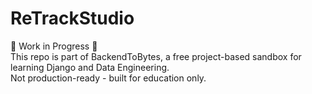 # ReTrackStudio

🚧 Work in Progress 🚧  
This repo is part of BackendToBytes, a free project-based sandbox for learning Django and Data Engineering.  
Not production-ready - built for education only.
